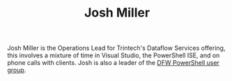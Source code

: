 ﻿---
title: Josh Miller
description: ""
image: /images/author/josh-miller.jpg
social:
- icon: fab fa-facebook
  link: https://facebook.com/#
- icon: fab fa-twitter
  link: https://twitter.com/#
- icon: fab fa-github
  link: https://github.com/#
- icon: fas fa-link
  link: http://import-powershell.blogspot.co.il
- icon: fab fa-linkedin-in
  link: https://www.linkedin.com/in/#/
- icon: fab fa-youtube
  link: '#'
- icon: fab fa-twitch
  link: https://www.twitch.tv/#

---
Josh Miller is the Operations Lead for Trintech's Dataflow Services offering, this involves a mixture of time in Visual Studio, the PowerShell ISE, and on phone calls with clients. Josh is also a leader of the <a href="http://powershellgroup.org/DallasFtWorth.TX">DFW PowerShell user group</a>.

